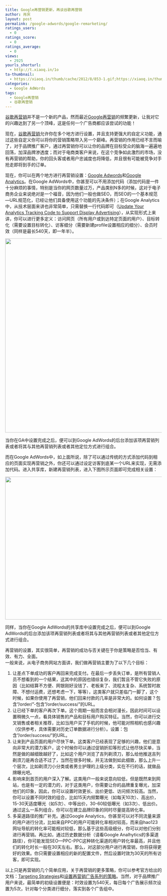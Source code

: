```yaml
---
title: Google再营销更新，再谈谷歌再营销
author: 肖庆
layout: post
permalink: /google-adwords/google-remarketing/
ratings_users:
  - 0
ratings_score:
  - 0
ratings_average:
  - 0
views:
  - 2925
yourls_shorturl:
  - http://t.xiaoq.in/1o
ta-thumbnail:
  - https://xiaoq.in/thumb/cache/2012/8/853-1.gif;https://xiaoq.in/thumb/cache/2012/8/853-2.gif;
categories:
  - Google AdWords
tags:
  - Google再营销
  - 谷歌再营销
---
```

<span class='wp_keywordlink_affiliate'><a href="https://xiaoq.in/tag/%e8%b0%b7%e6%ad%8c%e5%86%8d%e8%90%a5%e9%94%80/" title="查看谷歌再营销中的全部文章" target="_blank">谷歌再营销</a></span>并不是一个新的产品，然而最近<span class='wp_keywordlink_affiliate'><a href="https://xiaoq.in/tag/google%e5%86%8d%e8%90%a5%e9%94%80/" title="查看Google再营销中的全部文章" target="_blank">Google再营销</a></span>的频繁更新，让我对它的兴趣达到了另一个顶峰，这是任何一个广告商都应该尝试的功能！

现在，<span class='wp_keywordlink_affiliate'><a href="https://xiaoq.in/tag/%e8%b0%b7%e6%ad%8c%e5%86%8d%e8%90%a5%e9%94%80/" title="查看谷歌再营销中的全部文章" target="_blank">谷歌再营销</a></span>允许你在多个地方进行设置，并且支持更强大的自定义功能，通过这些自定义你可以将你的营销策略带入另一个巅峰。再营销的作用已经不言而喻了，对于品牌推广客户，通过再营销你可以让你的品牌在目标受众的脑海一遍遍地回荡，加深品牌渗透度；而对于电商类客户来说，在这个竞争如此激烈的市场，没有再营销的帮助，你的回头客或者用户忠诚度也将降低，并且很有可能被竞争对手抢走即将到手的订单。

现在，你可以在两个地方进行再营销设置：<span class='wp_keywordlink'><a href="https://xiaoq.in/google-adwords/" title="Google Adwords" target="_blank">Google Adwords</a></span>和<span class='wp_keywordlink'><a href="https://xiaoq.in/google-analytics/" title="Google Analytics" target="_blank">Google Analytics</a></span>。在Google AdWords中，你甚至可以不用添加代码（添加代码是一件十分麻烦的事情，特别是当你的网页数量过万，产品类别N多的时候，这对于电子商务企业来说绝对是一个福音，因为他们一般也做SEO，而SEO的一个基本规范&#8212;URL规范化，已经让他们具备使用这个功能的先决条件）；在Google Analytics中，从技术层面来讲也非常简单，只需替换一行代码即可（<a title="Update Your Analytics Tracking Code to Support Display Advertising" href="http://support.google.com/analytics/bin/answer.py?hl=en&answer=2444872" target="_blank">Update Your Analytics Tracking Code to Support Display Advertising</a>），从实现形式上来讲，你可以进行更多定义：访问网页（所有用户或到达特定页面的用户）、目标转化（需要设置目标转化）、访客细分（需要新建profile设置相应的细分）、会员时效（同样是最长540天，即一年半）。

<img class="alignnone size-full wp-image-855" title="remarketing-list" src="http://cdn.xiaoq.in/2012/08/remarketing-list.gif" alt="" width="791" height="625" />

当你在GA中设置完成之后，便可以到Google AdWords的后台添加该项再营销列表或者将其与其他再营销列表或者其他定位方式进行组合。

而在Google AdWords中，如上面所说，除了可以通过传统的方式添加代码到相应的页面实现再营销之外，你还可以通过设定访客到底某一个URL来实现，无需添加代码。进入共享库，新建再营销列表，进入下图所示页面即可完成相关设置：

<img class="alignnone size-full wp-image-856" title="adwords-remarketing" src="http://cdn.xiaoq.in/2012/08/adwords-remarketing.gif" alt="" width="1010" height="460" />

同样，当你在Google AdWords的共享库中设置完成之后，便可以到Google AdWords的后台添加该项再营销列表或者将其与其他再营销列表或者其他定位方式进行组合。

<div>
  再营销的设置，其实很简单，再营销的成功与否关键在于你是策略是否恰当、有效、有力、全面。
</div>

<div>
  一般来说，从电子商务网站方面讲，我们做再营销主要为了以下几个目标：
</div>

<div>
  <ol>
    <li>
      让差点下单成功的客户再回来完成支付。在最后一步丢失订单，是所有营销人员不想看到的一个结果，这其中的原因也错综复杂，我们暂且不管它失败的原因（比如结算不方便、网银刚好没钱了、老板来了、流程太复杂、系统暂时故障、不想付运费，还想考虑一下，等等），这类客户就只差临门一脚了，这个时候，如果你使用了再营销，他们回来付款的几率是非常大的。如何设置？包含&#8221;/order/&#8221;-包含&#8221;/order/success/&#8221;的URL。
    </li>
    <li>
      让已经下单的客户再次下单。这个周期一般而言会相对漫长，因此时间可以设置稍微久一点，看具体销售的产品和目标用户购买特征。当然，你可以进行交叉销售或者相关推荐，比如当用户买了手机的时候，他可能对照相机也感兴趣（仅供参考，具体需要对历史订单数据进行分析）。设置：包含&#8221;/order/success/&#8221;的URL。
    </li>
    <li>
      让来到产品页面的用户尽快下单。这类客户已经表现了足够的兴趣，他们是意向非常大的潜力客户，这个时候你可以通过促销折扣等形式让他尽快买单，当然是做的越细致越好了，比如这个用户浏览了吉列剃须刀，那么给他推送吉列剃须刀是再合适不过了，当然在很多时候，并无法做到如此细致，那么上升一个层次，比如剃须刀小分类或者男士护理的上级分类，实在不行的话，就做品牌曝光吧。
    </li>
    <li>
      影响来到首页的用户深入了解。这类用户一般来说意向较低，但是既然来到网站，也是有一定的潜力的，对于这类用户，你需要让你的品牌重复曝光，加深他们的印象，因此，你可以设置时效更长、出价更低、访问频次较高。当然，你可以设置不同时效的组合，比如15天内频繁曝光（如每天10次）、高出价，15-30天适度曝光（如5次）、中等出价，30-60较低曝光（如3次）、低出价。通过这么一系列组合，你可以在建立品牌印象的同时尽量提高转化率。
    </li>
    <li>
      多渠道路径的推广补充。通过Google Analytics，你甚至可以对不同流量来源的用户进行分流，比如来自PPC的用户可能转化率相对较高，而来自hao123网址导航的转化率可能相对较低，那么基于这些高级细分，你可以对他们分别进行再营销。再比如，通过历史数据分析（请看Google Analhytics的多渠道路径），你可能发现SEO&#8212;PPC-PPC这种转化渠道的用户转化率最高，并且他们的转化时长一般在30天左右。那么，对这部分用户进行再营销，你将获得更好的效果。你只需要设置相应的新的配置文件，然后设置时效为30天的所有访客，即可实现。
    </li>
  </ol>
  
  <p>
    以上只是再营销的几个简单应用，关于再营销的更多策略，你可以参考官方给出的文档：<a title="Targeting Strategies" href="https://support.google.com/analytics/bin/answer.py?hl=en&answer=2611289&topic=2611283&ctx=topic" target="_blank">Targeting Strategies</a>和<a title="设置再营销广告系列的策略" href="https://support.google.com/adwords/bin/answer.py?hl=zh-Hans&answer=2476691" target="_blank">设置再营销广告系列的策略</a>。当然，对于品牌推广用户来说，最简单的初级设置便是：时效设置为540天，每日每个广告展示频次设置为5次，针对每个分类进行细分，落实到各个广告组中。
  </p>
</div>